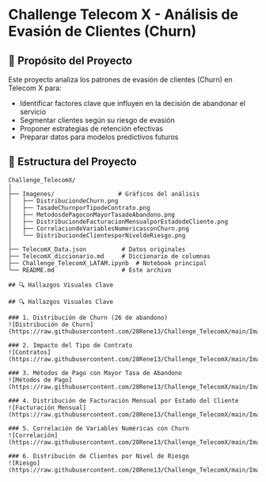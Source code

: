 # Challenge Telecom X - Análisis de Evasión de Clientes (Churn)

## 📌 Propósito del Proyecto

Este proyecto analiza los patrones de evasión de clientes (Churn) en Telecom X para:
- Identificar factores clave que influyen en la decisión de abandonar el servicio
- Segmentar clientes según su riesgo de evasión
- Proponer estrategias de retención efectivas
- Preparar datos para modelos predictivos futuros

## 📂 Estructura del Proyecto

```
Challenge_TelecomX/
│
├── Imagenes/                  # Gráficos del análisis
│   ├── DistribuciondeChurn.png
│   ├── TasadeChurnporTipodeContrato.png
│   ├── MetodosdePagoconMayorTasadeAbandono.png
│   ├── DistribuciondeFacturacionMensualporEstadodeCliente.png
│   ├── CorrelaciondeVariablesNumericasconChurn.png
│   └── DistribuciondeClientesporNiveldeRiesgo.png
│
├── TelecomX_Data.json          # Datos originales
├── TelecomX_diccionario.md     # Diccionario de columnas
├── Challenge_TelecomX_LATAM.ipynb  # Notebook principal
└── README.md                   # Este archivo

## 🔍 Hallazgos Visuales Clave

## 🔍 Hallazgos Visuales Clave

### 1. Distribución de Churn (26 de abandono)
![Distribución de Churn](https://raw.githubusercontent.com/28Rene13/Challenge_TelecomX/main/Imagenes/DistribuciondeChurn.png)

### 2. Impacto del Tipo de Contrato
![Contratos](https://raw.githubusercontent.com/28Rene13/Challenge_TelecomX/main/Imagenes/TasadeChurnporTipodeContrato.png)

### 3. Métodos de Pago con Mayor Tasa de Abandono
![Métodos de Pago](https://raw.githubusercontent.com/28Rene13/Challenge_TelecomX/main/Imagenes/MetodosdePagoconMayorTasadeAbandono.png)

### 4. Distribución de Facturación Mensual por Estado del Cliente
![Facturación Mensual](https://raw.githubusercontent.com/28Rene13/Challenge_TelecomX/main/Imagenes/DistribuciondeFacturacionMensualporEstadodeCliente.png)

### 5. Correlación de Variables Numéricas con Churn
![Correlación](https://raw.githubusercontent.com/28Rene13/Challenge_TelecomX/main/Imagenes/CorrelaciondeVariablesNumericasconChurn.png)

### 6. Distribución de Clientes por Nivel de Riesgo
![Riesgo](https://raw.githubusercontent.com/28Rene13/Challenge_TelecomX/main/Imagenes/DistribuciondeClientesporNiveldeRiesgo.png)



